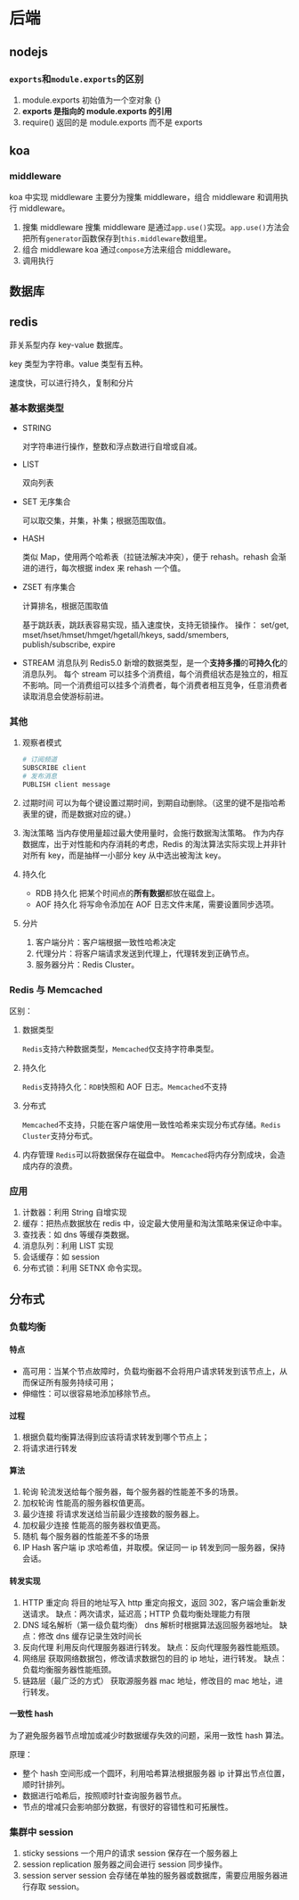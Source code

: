 # 后端

## nodejs

### `exports`和`module.exports`的区别

1.  module.exports 初始值为一个空对象 {}
2.  **exports 是指向的 module.exports 的引用**
3.  require() 返回的是 module.exports 而不是 exports

## koa

### middleware

koa 中实现 middleware 主要分为搜集 middleware，组合 middleware 和调用执行 middleware。

1.  搜集 middleware
    搜集 middleware 是通过`app.use()`实现。`app.use()`方法会把所有`generator`函数保存到`this.middleware`数组里。
2.  组合 middleware
    koa 通过`compose`方法来组合 middleware。
3.  调用执行

## 数据库

## redis

菲关系型内存 key-value 数据库。

key 类型为字符串。value 类型有五种。

速度快，可以进行持久，复制和分片

### 基本数据类型

- STRING

  对字符串进行操作，整数和浮点数进行自增或自减。

- LIST

  双向列表

- SET 无序集合

  可以取交集，并集，补集；根据范围取值。

- HASH

  类似 Map，使用两个哈希表（拉链法解决冲突），便于 rehash。rehash 会渐进的进行，每次根据 index 来 rehash 一个值。

- ZSET 有序集合

  计算排名，根据范围取值

  基于跳跃表，跳跃表容易实现，插入速度快，支持无锁操作。
  操作：
  set/get, mset/hset/hmset/hmget/hgetall/hkeys, sadd/smembers, publish/subscribe, expire

- STREAM 消息队列
  Redis5.0 新增的数据类型，是一个**支持多播**的**可持久化**的消息队列。
  每个 stream 可以挂多个消费组，每个消费组状态是独立的，相互不影响。同一个消费组可以挂多个消费者，每个消费者相互竞争，任意消费者读取消息会使游标前进。

### 其他

1.  观察者模式

    ```bash
    # 订阅频道
    SUBSCRIBE client
    # 发布消息
    PUBLISH client message
    ```

2.  过期时间
    可以为每个键设置过期时间，到期自动删除。（这里的键不是指哈希表里的键，而是数据对应的键。）

3.  淘汰策略
    当内存使用量超过最大使用量时，会施行数据淘汰策略。
    作为内存数据库，出于对性能和内存消耗的考虑，Redis 的淘汰算法实际实现上并非针对所有 key，而是抽样一小部分 key 从中选出被淘汰 key。
4.  持久化
    - RDB 持久化
      把某个时间点的**所有数据**都放在磁盘上。
    * AOF 持久化
      将写命令添加在 AOF 日志文件末尾，需要设置同步选项。
5.  分片
    1.  客户端分片：客户端根据一致性哈希决定
    2.  代理分片：将客户端请求发送到代理上，代理转发到正确节点。
    3.  服务器分片：Redis Cluster。

### Redis 与 Memcached

区别：

1.  数据类型

    `Redis`支持六种数据类型，`Memcached`仅支持字符串类型。

2.  持久化

    `Redis`支持持久化：`RDB`快照和 AOF 日志。`Memcached`不支持

3.  分布式

    `Memcached`不支持，只能在客户端使用一致性哈希来实现分布式存储。`Redis Cluster`支持分布式。

4.  内存管理
    `Redis`可以将数据保存在磁盘中。
    `Memcached`将内存分割成块，会造成内存的浪费。

### 应用

1.  计数器：利用 String 自增实现
2.  缓存：把热点数据放在 redis 中，设定最大使用量和淘汰策略来保证命中率。
3.  查找表：如 dns 等缓存类数据。
4.  消息队列：利用 LIST 实现
5.  会话缓存：如 session
6.  分布式锁：利用 SETNX 命令实现。

## 分布式

### 负载均衡

#### 特点

- 高可用：当某个节点故障时，负载均衡器不会将用户请求转发到该节点上，从而保证所有服务持续可用；
- 伸缩性：可以很容易地添加移除节点。

#### 过程

1.  根据负载均衡算法得到应该将请求转发到哪个节点上；
2.  将请求进行转发

#### 算法

1.  轮询
    轮流发送给每个服务器，每个服务器的性能差不多的场景。
2.  加权轮询
    性能高的服务器权值更高。
3.  最少连接
    将请求发送给当前最少连接数的服务器上。
4.  加权最少连接
    性能高的服务器权值更高。
5.  随机
    每个服务器的性能差不多的场景
6.  IP Hash
    客户端 ip 求哈希值，并取模。保证同一 ip 转发到同一服务器，保持会话。

#### 转发实现

1.  HTTP 重定向
    将目的地址写入 http 重定向报文，返回 302，客户端会重新发送请求。
    缺点：两次请求，延迟高；HTTP 负载均衡处理能力有限
2.  DNS 域名解析（第一级负载均衡）
    dns 解析时根据算法返回服务器地址。
    缺点：修改 dns 缓存记录生效时间长
3.  反向代理
    利用反向代理服务器进行转发。
    缺点：反向代理服务器性能瓶颈。
4.  网络层
    获取网络数据包，修改请求数据包的目的 ip 地址，进行转发。
    缺点：负载均衡服务器性能瓶颈。
5.  链路层（最广泛的方式）
    获取源服务器 mac 地址，修改目的 mac 地址，进行转发。

#### 一致性 hash

为了避免服务器节点增加或减少时数据缓存失效的问题，采用一致性 hash 算法。

原理：

- 整个 hash 空间形成一个圆环，利用哈希算法根据服务器 ip 计算出节点位置， 顺时针排列。
- 数据进行哈希后，按照顺时针查询服务器节点。
- 节点的增减只会影响部分数据，有很好的容错性和可拓展性。

### 集群中 session

1.  sticky sessions
    一个用户的请求 session 保存在一个服务器上
2.  session replication
    服务器之间会进行 session 同步操作。
3.  session server
    session 会存储在单独的服务器或数据库，需要应用服务器进行存取 session。
